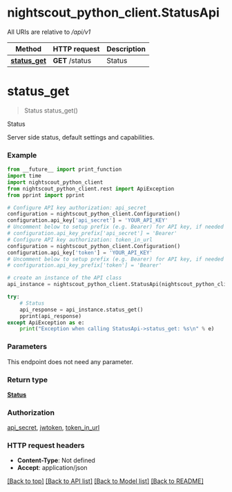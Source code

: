 # nightscout_python_client.StatusApi

All URIs are relative to */api/v1*

Method | HTTP request | Description
------------- | ------------- | -------------
[**status_get**](StatusApi.md#status_get) | **GET** /status | Status

# **status_get**
> Status status_get()

Status

Server side status, default settings and capabilities.

### Example
```python
from __future__ import print_function
import time
import nightscout_python_client
from nightscout_python_client.rest import ApiException
from pprint import pprint

# Configure API key authorization: api_secret
configuration = nightscout_python_client.Configuration()
configuration.api_key['api_secret'] = 'YOUR_API_KEY'
# Uncomment below to setup prefix (e.g. Bearer) for API key, if needed
# configuration.api_key_prefix['api_secret'] = 'Bearer'
# Configure API key authorization: token_in_url
configuration = nightscout_python_client.Configuration()
configuration.api_key['token'] = 'YOUR_API_KEY'
# Uncomment below to setup prefix (e.g. Bearer) for API key, if needed
# configuration.api_key_prefix['token'] = 'Bearer'

# create an instance of the API class
api_instance = nightscout_python_client.StatusApi(nightscout_python_client.ApiClient(configuration))

try:
    # Status
    api_response = api_instance.status_get()
    pprint(api_response)
except ApiException as e:
    print("Exception when calling StatusApi->status_get: %s\n" % e)
```

### Parameters
This endpoint does not need any parameter.

### Return type

[**Status**](Status.md)

### Authorization

[api_secret](../README.md#api_secret), [jwtoken](../README.md#jwtoken), [token_in_url](../README.md#token_in_url)

### HTTP request headers

 - **Content-Type**: Not defined
 - **Accept**: application/json

[[Back to top]](#) [[Back to API list]](../README.md#documentation-for-api-endpoints) [[Back to Model list]](../README.md#documentation-for-models) [[Back to README]](../README.md)

